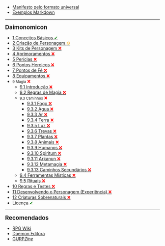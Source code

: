 - [Manifesto pelo formato universal](manifesto.md)
- [Exemplos Markdown](Sample.md)

---

<span style="font-size:14pt; font-weight:bold">Daimonomicon</span>
- [1 Conceitos Básicos <span style="color:green">✔</span>](01_conceitos_basicos.md)
- [2 Criação de Personagem <span style="color:orange">⚙</span>](02_criacao_de_personagem.md)
- [3 Kits de Personagem <span style="color:red">❌</span>](03_kits_de_personagem.md)
- [4 Aprimoramentos <span style="color:red">❌</span>](04_aprimoramentos.md)
- [5 Perícias <span style="color:red">❌</span>](05_pericias.md)
- [6 Pontos Heroicos <span style="color:red">❌</span>](06_pontos_heroicos.md)
- [7 Pontos de Fé <span style="color:red">❌</span>](07_pontos_de_fe.md)
- [8 Equipamentos <span style="color:red">❌</span>](08_equipamentos.md)
- <small>9 Magia</small> <span style="color:red">❌</span>
  - [9.1 Introdução <span style="color:red">❌</span>](09_magia/01_magia.md)
  - [9.2 Regras de Magia <span style="color:red">❌</span>](09_magia/02_regras_de_magia.md)
  - <small>9.3 Caminhos</small> <span style="color:red">❌</span>
    - [9.3.1 Fogo <span style="color:red">❌</span>](09_magia/03_caminhos/01_fogo.md)
    - [9.3.2 Água <span style="color:red">❌</span>](09_magia/03_caminhos/02_agua.md)
    - [9.3.3 Ar <span style="color:red">❌</span>](09_magia/03_caminhos/03_ar.md)
    - [9.3.4 Terra <span style="color:red">❌</span>](09_magia/03_caminhos/04_terra.md)
    - [9.3.5 Luz <span style="color:red">❌</span>](09_magia/03_caminhos/05_luz.md)
    - [9.3.6 Trevas <span style="color:red">❌</span>](09_magia/03_caminhos/06_trevas.md)
    - [9.3.7 Plantas <span style="color:red">❌</span>](09_magia/03_caminhos/07_plantas.md)
    - [9.3.8 Animais <span style="color:red">❌</span>](09_magia/03_caminhos/08_animais.md)
    - [9.3.9 Humanos <span style="color:red">❌</span>](09_magia/03_caminhos/09_humanos.md)
    - [9.3.10 Spiritum <span style="color:red">❌</span>](09_magia/03_caminhos/10_spiritum.md)
    - [9.3.11 Arkanun <span style="color:red">❌</span>](09_magia/03_caminhos/11_arkanun.md)
    - [9.3.12 Metamagia <span style="color:red">❌</span>](09_magia/03_caminhos/12_metamagia.md)
    - [9.3.13 Caminhos Secundários <span style="color:red">❌</span>](09_magia/03_caminhos/13_caminhos_secundarios.md)
  - [9.4 Ferramentas Místicas <span style="color:red">❌</span>](09_magia/04_ferramentas_misticas.md)
  - [9.5 Rituais <span style="color:red">❌</span>](09_magia/05_rituais.md)
- [10 Regras e Testes <span style="color:red">❌</span>](10_regras_e_testes.md)
- [11 Desenvolvendo o Personagem (Experiência) <span style="color:red">❌</span>](11_experiencia.md)
- [12 Criaturas Sobrenaturais <span style="color:red">❌</span>](12_criaturas.md)
- [Licença <span style="color:green">✔</span>](LICENSE.md)

---

<span style="font-size:14pt; font-weight:bold">Recomendados</span>
- [RPG Wiki](https://wiki.daemon.com.br)
- [Daemon Editora](https://www.daemoneditora.com.br)
- [GURP*Zine*](https://www.gurpzine.com.br)
